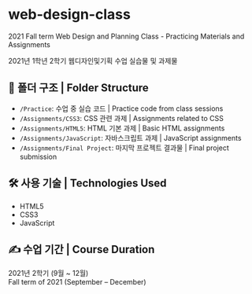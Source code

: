 # web-design-class
2021 Fall term Web Design and Planning Class - Practicing Materials and Assignments

2021년 1학년 2학기 웹디자인및기획 수업 실습물 및 과제물

## 📁 폴더 구조 | Folder Structure

- `/Practice`: 수업 중 실습 코드 | Practice code from class sessions
- `/Assignments/CSS3`: CSS 관련 과제 | Assignments related to CSS
- `/Assignments/HTML5`: HTML 기본 과제 | Basic HTML assignments
- `/Assignments/JavaScript`: 자바스크립트 과제 | JavaScript assignments
- `/Assignments/Final Project`: 마지막 프로젝트 결과물 | Final project submission

## 🛠️ 사용 기술 | Technologies Used
- HTML5
- CSS3
- JavaScript

## ✍️ 수업 기간 | Course Duration
2021년 2학기 (9월 ~ 12월)  
Fall term of 2021 (September – December)

